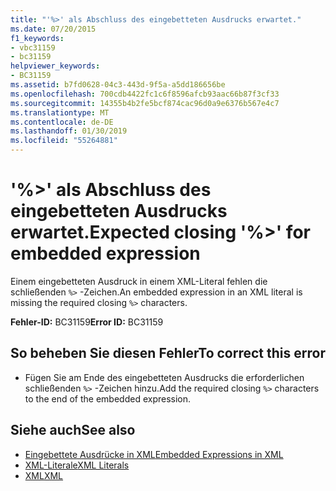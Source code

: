 ```yaml
---
title: "'%>' als Abschluss des eingebetteten Ausdrucks erwartet."
ms.date: 07/20/2015
f1_keywords:
- vbc31159
- bc31159
helpviewer_keywords:
- BC31159
ms.assetid: b7fd0628-04c3-443d-9f5a-a5dd186656be
ms.openlocfilehash: 700cdb4422fc1c6f8596afcb93aac66b87f3cf33
ms.sourcegitcommit: 14355b4b2fe5bcf874cac96d0a9e6376b567e4c7
ms.translationtype: MT
ms.contentlocale: de-DE
ms.lasthandoff: 01/30/2019
ms.locfileid: "55264881"
---
```

# <a name="expected-closing--for-embedded-expression"></a><span data-ttu-id="666b4-102">'%>' als Abschluss des eingebetteten Ausdrucks erwartet.</span><span class="sxs-lookup"><span data-stu-id="666b4-102">Expected closing '%>' for embedded expression</span></span>
<span data-ttu-id="666b4-103">Einem eingebetteten Ausdruck in einem XML-Literal fehlen die schließenden `%>` -Zeichen.</span><span class="sxs-lookup"><span data-stu-id="666b4-103">An embedded expression in an XML literal is missing the required closing `%>` characters.</span></span>  
  
 <span data-ttu-id="666b4-104">**Fehler-ID:** BC31159</span><span class="sxs-lookup"><span data-stu-id="666b4-104">**Error ID:** BC31159</span></span>  
  
## <a name="to-correct-this-error"></a><span data-ttu-id="666b4-105">So beheben Sie diesen Fehler</span><span class="sxs-lookup"><span data-stu-id="666b4-105">To correct this error</span></span>  
  
-   <span data-ttu-id="666b4-106">Fügen Sie am Ende des eingebetteten Ausdrucks die erforderlichen schließenden `%>` -Zeichen hinzu.</span><span class="sxs-lookup"><span data-stu-id="666b4-106">Add the required closing `%>` characters to the end of the embedded expression.</span></span>  
  
## <a name="see-also"></a><span data-ttu-id="666b4-107">Siehe auch</span><span class="sxs-lookup"><span data-stu-id="666b4-107">See also</span></span>
- [<span data-ttu-id="666b4-108">Eingebettete Ausdrücke in XML</span><span class="sxs-lookup"><span data-stu-id="666b4-108">Embedded Expressions in XML</span></span>](../../visual-basic/programming-guide/language-features/xml/embedded-expressions-in-xml.md)
- [<span data-ttu-id="666b4-109">XML-Literale</span><span class="sxs-lookup"><span data-stu-id="666b4-109">XML Literals</span></span>](../../visual-basic/language-reference/xml-literals/index.md)
- [<span data-ttu-id="666b4-110">XML</span><span class="sxs-lookup"><span data-stu-id="666b4-110">XML</span></span>](../../visual-basic/programming-guide/language-features/xml/index.md)
